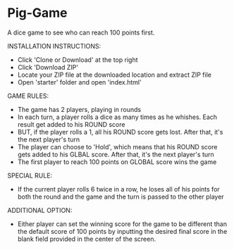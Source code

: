 # Pig-Game
A dice game to see who can reach 100 points first.

INSTALLATION INSTRUCTIONS:
- Click 'Clone or Download' at the top right
- Click 'Download ZIP'
- Locate your ZIP file at the downloaded location and extract ZIP file
- Open 'starter' folder and open 'index.html'

GAME RULES:

- The game has 2 players, playing in rounds
- In each turn, a player rolls a dice as many times as he whishes. Each result get added to his ROUND score
- BUT, if the player rolls a 1, all his ROUND score gets lost. After that, it's the next player's turn
- The player can choose to 'Hold', which means that his ROUND score gets added to his GLBAL score. After that, it's the next player's turn
- The first player to reach 100 points on GLOBAL score wins the game

SPECIAL RULE:
- If the current player rolls 6 twice in a row, he loses all of his points for both the round and the game and the turn is passed to the other player

ADDITIONAL OPTION:
- Either player can set the winning score for the game to be different than the default score of 100 points by inputting the desired final score in the blank field provided in the center of the screen.
